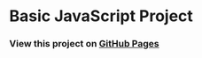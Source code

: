 # Basic JavaScript Project

### View this project on [GitHub Pages](https://geedino11.github.io/javascript-project1/)
